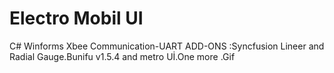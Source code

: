 # Electro Mobil UI

C# Winforms Xbee Communication-UART
ADD-ONS :Syncfusion Lineer and Radial Gauge.Bunifu v1.5.4 and metro Uİ.One more .Gif
